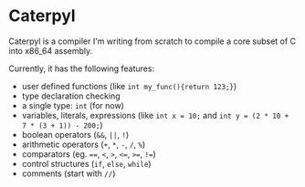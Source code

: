 # Caterpyl

Caterpyl is a compiler I'm writing from scratch to compile a core subset of C into x86_64 assembly.

Currently, it has the following features:
- user defined functions (like `int my_func(){return 123;}`)
- type declaration checking
- a single type: `int` (for now)
- variables, literals, expressions 
  (like `int x = 10;` and `int y = (2 * 10 + 7 * (3 + 1)) - 200;`)
- boolean operators (`&&`, `||`, `!`)
- arithmetic operators (`+`, `*`, `-`, `/`, `%`)
- comparators (eg. `==`, `<`, `>`, `<=`, `>=`, `!=`)
- control structures (`if`, `else`, `while`)
- comments (start with `//`)
